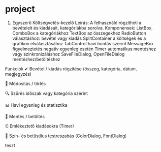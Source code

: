 # project
1. Egyszerű Költségvetés-kezelő
Leírás: A felhasználó rögzítheti a bevételeit és kiadásait, kategóriákba sorolva.
Komponensek:
ListBox, ComboBox a kategóriákhoz
TextBox az összegekhez
RadioButton választáshoz: bevétel vagy kiadás
SplitContainer a költségek és a grafikon elválasztásához
TabControl havi bontás szerint
MessageBox figyelmeztetés negatív egyenleg esetén
Timer automatikus mentéshez vagy szinkronizáláshoz
SaveFileDialog, OpenFileDialog mentéshez/betöltéshez

Funkciók
✔ Bevétel / kiadás rögzítése (összeg, kategória, dátum, megjegyzés)

📝 Módosítás / törlés

🔍 Szűrés időszak vagy kategória szerint

📊 Havi egyenleg és statisztika

💾 Mentés / betöltés

⏰ Emlékeztető kiadásokra (Timer)

🎨 Szín- és betűstílus testreszabás (ColorDialog, FontDialog)

teszt